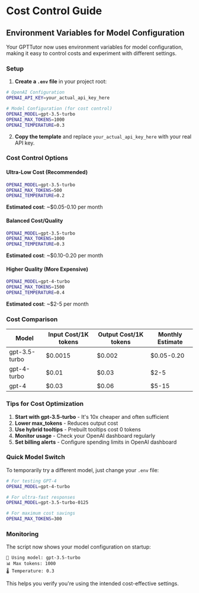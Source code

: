 # Cost Control Guide

## Environment Variables for Model Configuration

Your GPTTutor now uses environment variables for model configuration, making it easy to control costs and experiment with different settings.

### Setup

1. **Create a `.env` file** in your project root:
```bash
# OpenAI Configuration
OPENAI_API_KEY=your_actual_api_key_here

# Model Configuration (for cost control)
OPENAI_MODEL=gpt-3.5-turbo
OPENAI_MAX_TOKENS=1000
OPENAI_TEMPERATURE=0.3
```

2. **Copy the template** and replace `your_actual_api_key_here` with your real API key.

### Cost Control Options

#### **Ultra-Low Cost** (Recommended)
```bash
OPENAI_MODEL=gpt-3.5-turbo
OPENAI_MAX_TOKENS=500
OPENAI_TEMPERATURE=0.2
```
**Estimated cost**: ~$0.05-0.10 per month

#### **Balanced Cost/Quality**
```bash
OPENAI_MODEL=gpt-3.5-turbo
OPENAI_MAX_TOKENS=1000
OPENAI_TEMPERATURE=0.3
```
**Estimated cost**: ~$0.10-0.20 per month

#### **Higher Quality** (More Expensive)
```bash
OPENAI_MODEL=gpt-4-turbo
OPENAI_MAX_TOKENS=1500
OPENAI_TEMPERATURE=0.4
```
**Estimated cost**: ~$2-5 per month

### Cost Comparison

| Model | Input Cost/1K tokens | Output Cost/1K tokens | Monthly Estimate |
|-------|---------------------|----------------------|------------------|
| gpt-3.5-turbo | $0.0015 | $0.002 | $0.05-0.20 |
| gpt-4-turbo | $0.01 | $0.03 | $2-5 |
| gpt-4 | $0.03 | $0.06 | $5-15 |

### Tips for Cost Optimization

1. **Start with gpt-3.5-turbo** - It's 10x cheaper and often sufficient
2. **Lower max_tokens** - Reduces output cost
3. **Use hybrid tooltips** - Prebuilt tooltips cost 0 tokens
4. **Monitor usage** - Check your OpenAI dashboard regularly
5. **Set billing alerts** - Configure spending limits in OpenAI dashboard

### Quick Model Switch

To temporarily try a different model, just change your `.env` file:
```bash
# For testing GPT-4
OPENAI_MODEL=gpt-4-turbo

# For ultra-fast responses
OPENAI_MODEL=gpt-3.5-turbo-0125

# For maximum cost savings
OPENAI_MAX_TOKENS=300
```

### Monitoring

The script now shows your model configuration on startup:
```
🤖 Using model: gpt-3.5-turbo
📊 Max tokens: 1000
🌡️ Temperature: 0.3
```

This helps you verify you're using the intended cost-effective settings. 